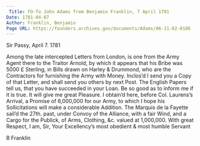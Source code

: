 ```yaml
---
 Title: FO-To John Adams from Benjamin Franklin, 7 April 1781
Date: 1781-04-07
Author: Franklin, Benjamin
Page URL: https://founders.archives.gov/documents/Adams/06-11-02-0186
---
```



Sir
Passy, April 7. 1781

Among the late intercepted Letters from London, is one from the Army Agent there to the Traitor Arnold, by which it appears that his Bribe was 5000 £ Sterling, in Bills drawn on Harley & Drummond, who are the Contractors for furnishing the Army with Money. Inclos’d I send you a Copy of that Letter, and shall send you others by next Post.
The English Papers tell us, that you have succeeded in your Loan. Be so good as to inform me if it is true. It will give me great Pleasure. I obtain’d here, before Col. Laurens’s Arrival, a Promise of 6,000,000 for our Army, to which I hope his Sollicitations will make a considerable Addition. The Marquis de la Fayette sail’d the 27th. past, under Convoy of the Alliance, with a fair Wind, and a Cargo for the Publick, of Arms, Clothing, &c. valued at 1,000,000.
With great Respect, I am, Sir, Your Excellency’s most obedient & most humble Servant

B Franklin


